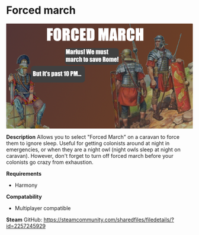 # Forced march
<img align="center" src="https://raw.githubusercontent.com/AriAlavi/Rimworld-ForcedMarch/main/About/preview.png" alt="Title image">

**Description**
Allows you to select "Forced March" on a caravan to force them to ignore sleep. Useful for getting colonists around at night in emergencies, or when they are a night owl (night owls sleep at night on caravan). However, don't forget to turn off forced march before your colonists go crazy from exhaustion.

**Requirements**
- Harmony

**Compatability**
- Multiplayer compatible

**Steam**
GitHub: https://steamcommunity.com/sharedfiles/filedetails/?id=2257245929
